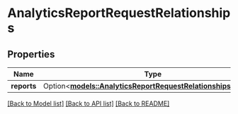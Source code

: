 # AnalyticsReportRequestRelationships

## Properties

Name | Type | Description | Notes
------------ | ------------- | ------------- | -------------
**reports** | Option<[**models::AnalyticsReportRequestRelationshipsReports**](AnalyticsReportRequest_relationships_reports.md)> |  | [optional]

[[Back to Model list]](../README.md#documentation-for-models) [[Back to API list]](../README.md#documentation-for-api-endpoints) [[Back to README]](../README.md)



